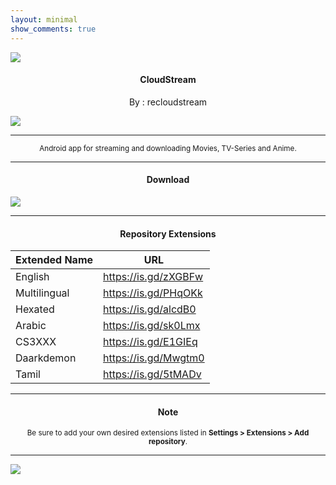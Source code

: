 ```yaml
---
layout: minimal
show_comments: true
---
```


![](https://is.gd/AbAt2X)

<h4> <p align="center"> CloudStream </p> </h4>

<p align="center"> By : recloudstream </p>

![](https://is.gd/hHlDCq)

---

<p align="center"> <sub>
Android app for streaming and downloading Movies, TV-Series and Anime.
</sub> </p>

---

<h4> <p align="center"> Download </p> </h4>

[![](https://is.gd/HFbHPq)](https://is.gd/vr3LhT)

---

<h4> <p align="center"> Repository Extensions </p> </h4>

| Extended Name | URL |
| --- | --- |
| English | https://is.gd/zXGBFw |
| Multilingual | https://is.gd/PHqOKk |
| Hexated | https://is.gd/alcdB0 |
| Arabic | https://is.gd/sk0Lmx |
| CS3XXX | https://is.gd/E1GIEq |
| Daarkdemon | https://is.gd/Mwgtm0 |
| Tamil | https://is.gd/5tMADv |

---

<h4> <p align="center"> Note </p> </h4>

<p align="center"> <sub>
Be sure to add your own desired extensions listed in <b>Settings > Extensions > Add repository</b>.
</sub> </p>

---

![](https://is.gd/uVvIMS)
